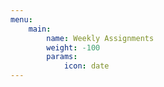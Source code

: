 ```yaml
---
menu:
    main:
        name: Weekly Assignments
        weight: -100
        params:
            icon: date
---
```












